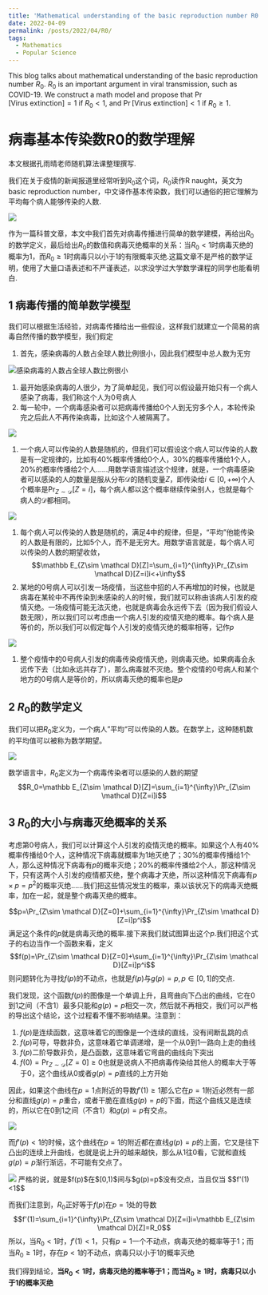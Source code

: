 ```yaml
---
title: 'Mathematical understanding of the basic reproduction number R0'
date: 2022-04-09
permalink: /posts/2022/04/R0/
tags:
  - Mathematics
  - Popular Science
---
```


This blog talks about mathematical understanding of the basic reproduction number $R_0$. $R_0$ is an important argument in viral transmission, such as COVID-19. We construct a math model and propose that $\Pr[\mathrm{Virus\ extinction}] = 1$ if $R_0<1$, and $\Pr[\mathrm{Virus\ extinction}] < 1$ if $R_0\geq 1$.

病毒基本传染数R0的数学理解
======

本文根据孔雨晴老师随机算法课整理撰写.

我们在关于疫情的新闻报道里经常听到$R_0$这个词，$R_0$读作R naught，英文为basic reproduction number，中文译作基本传染数，我们可以通俗的把它理解为平均每个病人能够传染的人数.

![](/images/R0/0.png)

作为一篇科普文章，本文中我们首先对病毒传播进行简单的数学建模，再给出$R_0$的数学定义，最后给出$R_0$的数值和病毒灭绝概率的关系：当$R_0<1$时病毒灭绝的概率为1，而$R_0\geq 1$时病毒只以小于1的有限概率灭绝.这篇文章不是严格的数学证明，使用了大量口语表述和不严谨表述，以求没学过大学数学课程的同学也能看明白.

1 病毒传播的简单数学模型
------

我们可以根据生活经验，对病毒传播给出一些假设，这样我们就建立一个简易的病毒自然传播的数学模型，我们假定

1. 首先，感染病毒的人数占全球人数比例很小，因此我们模型中总人数为无穷

![感染病毒的人数占全球人数比例很小](/images/R0/1.png)

1. 最开始感染病毒的人很少，为了简单起见，我们可以假设最开始只有一个病人感染了病毒，我们称这个人为0号病人
2. 每一轮中，一个病毒感染者可以把病毒传播给0个人到无穷多个人，本轮传染完之后此人不再传染病毒，比如这个人被隔离了。

<img src='/images/R0/2.png'>

1. 一个病人可以传染的人数是随机的，但我们可以假设这个病人可以传染的人数是有一定规律的，比如有$40\%$概率传播给0个人，$30\%$的概率传播给1个人，$20\%$的概率传播给2个人……用数学语言描述这个规律，就是，一个病毒感染者可以感染的人的数量是服从分布$\mathcal D$的随机变量$Z$，即传染给$i\in [0,+\infty)$个人个概率是$\Pr_{Z\sim \mathcal D}[Z=i]$，每个病人都以这个概率继续传染别人，也就是每个病人的$\mathcal D$都相同。

<img src='/images/R0/3.png'>

1. 每个病人可以传染的人数是随机的，满足4中的规律，但是，“平均”他能传染的人数是有限的，比如5个人，而不是无穷大。用数学语言就是，每个病人可以传染的人数的期望收敛，$$\mathbb E_{Z\sim \mathcal D}[Z]=\sum_{i=1}^{\infty}\Pr_{Z\sim \mathcal D}[Z=i]i<+\infty$$
2. 某地的0号病人可以引发一场疫情，当这些中招的人不再增加的时候，也就是病毒在某轮中不再传染到未感染的人的时候，我们就可以称由该病人引发的疫情灭绝。一场疫情可能无法灭绝，也就是病毒会永远传下去（因为我们假设人数无限），所以我们可以考虑由一个病人引发的疫情灭绝的概率。每个病人是等价的，所以我们可以假定每个人引发的疫情灭绝的概率相等，记作$p$

<img src='/images/R0/4.png'>

1. 整个疫情中的0号病人引发的病毒传染疫情灭绝，则病毒灭绝。如果病毒会永远传下去（比如永远共存了），那么病毒就不灭绝。整个疫情的0号病人和某个地方的0号病人是等价的，所以病毒灭绝的概率也是$p$

2 $R_0$的数学定义
------

我们可以把$R_0$定义为，一个病人”平均“可以传染的人数。在数学上，这种随机数的平均值可以被称为数学期望。

<img src='/images/R0/5.png'>

数学语言中，$R_0$定义为一个病毒传染者可以感染的人数的期望$$R_0=\mathbb E_{Z\sim \mathcal D}[Z]=\sum_{i=1}^{\infty}\Pr_{Z\sim \mathcal D}[Z=i]i$$

3 $R_0$的大小与病毒灭绝概率的关系
------

考虑第0号病人，我们可以计算这个人引发的疫情灭绝的概率。如果这个人有$40\%$概率传播给0个人，这种情况下病毒就概率为1地灭绝了；$30\%$的概率传播给1个人，那么这种情况下病毒有$p$的概率灭绝；$20\%$的概率传播给2个人，那这种情况下，只有这两个人引发的疫情都灭绝，整个病毒才灭绝，所以这种情况下病毒有$p\times p=p^2$的概率灭绝……我们把这些情况发生的概率，乘以该状况下的病毒灭绝概率，加在一起，就是整个病毒灭绝的概率。

<!-- 由这个人引发的疫情灭绝的概率 -->
$$p=\Pr_{Z\sim \mathcal D}[Z=0]+\sum_{i=1}^{\infty}\Pr_{Z\sim \mathcal D}[Z=i]p^i$$
满足这个条件的$p$就是病毒灭绝的概率.接下来我们就试图算出这个$p$.我们把这个式子的右边当作一个函数来看，定义
$$f(p)=\Pr_{Z\sim \mathcal D}[Z=0]+\sum_{i=1}^{\infty}\Pr_{Z\sim \mathcal D}[Z=i]p^i$$
则问题转化为寻找$f(p)$的不动点，也就是$f(p)$与$g(p)=p,p\in[0,1]$的交点.

我们发现，这个函数$f(p)$的图像是一个单调上升，且弯曲向下凸出的曲线，它在0到1之间（不含1）最多只能和$g(p)=p$相交一次，然后就不再相交，我们可以严格的导出这个结论，这个过程看不懂不影响结果。注意到：

1. $f(p)$是连续函数，这意味着它的图像是一个连续的直线，没有间断乱跳的点
2. $f(p)$可导，导数非负，这意味着它单调递增，是一个从0到1一路向上走的曲线
3. $f(p)$二阶导数非负，是凸函数，这意味着它弯曲的曲线向下突出
4. $f(0)=\Pr_{Z\sim \mathcal D}[Z=0]\geq 0$也就是说病人不把病毒传染给其他人的概率大于等于0，这个曲线从0或者$g(p)=p$直线的上方开始

因此，如果这个曲线在$p=1$点附近的导数$f'(1)\geq 1$那么它在$p=1$附近必然有一部分和直线$g(p)=p$重合，或者干脆在直线$g(p)=p$的下面，而这个曲线又是连续的，所以它在0到1之间（不含1）和$g(p)=p$有交点。

<img src='/images/R0/6.png'>

而$f'(p)<1$的时候，这个曲线在$p=1$的附近都在直线$g(p)=p$的上面，它又是往下凸出的连续上升曲线，也就是说上升的越来越快，那么从1往0看，它就和直线$g(p)=p$渐行渐远，不可能有交点了。

<img src='/images/R0/7.png'>
严格的说，就是$f(p)$在$[0,1)$间与$g(p)=p$没有交点，当且仅当
$$f'(1)<1$$

<!-- ![$f(p)$有无不动点与导数的关系](R02.png) -->

而我们注意到，$R_0$正好等于$f(p)$在$p=1$处的导数
$$f'(1)=\sum_{i=1}^{\infty}\Pr_{Z\sim \mathcal D}[Z=i]i=\mathbb E_{Z\sim \mathcal D}[Z]=R_0$$
所以，当$R_0<1$时，$f'(1)<1$，只有$p=1$一个不动点，病毒灭绝的概率等于1；而当$R_0\geq 1$时，存在$p<1$的不动点，病毒只以小于1的概率灭绝

我们得到结论，**当$R_0<1$时，病毒灭绝的概率等于1；而当$R_0\geq 1$时，病毒只以小于1的概率灭绝**